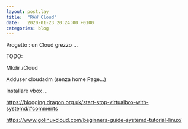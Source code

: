 ```yaml
---
layout: post.lay
title:  "RAW Cloud"
date:   2020-01-23 20:24:00 +0100
categories: blog
---
```



Progetto : un Cloud grezzo ...

TODO:

Mkdir /Cloud


Adduser cloudadm (senza home Page...)

Installare vbox ...

https://blogging.dragon.org.uk/start-stop-virtualbox-with-systemd/#comments



https://www.golinuxcloud.com/beginners-guide-systemd-tutorial-linux/

